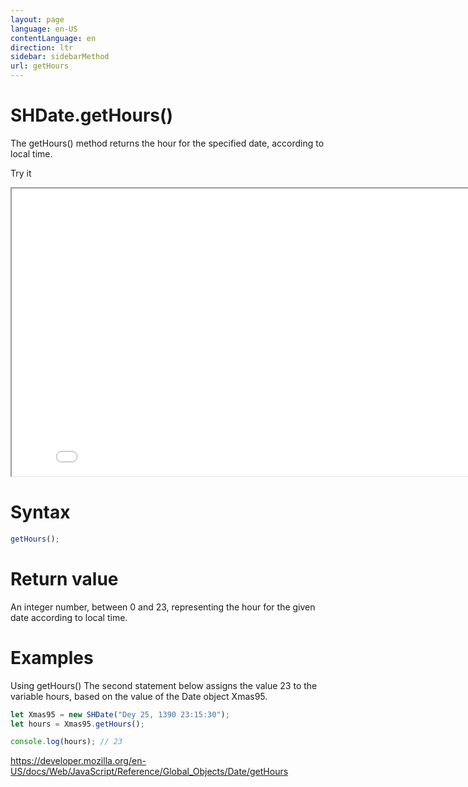 ```yaml
---
layout: page
language: en-US
contentLanguage: en
direction: ltr
sidebar: sidebarMethod
url: getHours
---
```


# SHDate.getHours()

The getHours() method returns the hour for the specified date, according to local time.

Try it

<iframe style="width: 830px; height: 460px;" src="/SHDateTime-js/examples/live.html?function=getHours" title="MDN Web Docs Interactive Example" loading="lazy"></iframe>
<br/>

# Syntax

```js
getHours();
```

# Return value

An integer number, between 0 and 23, representing the hour for the given date according to local time.

# Examples

Using getHours()
The second statement below assigns the value 23 to the variable hours, based on the value of the Date object Xmas95.

```js
let Xmas95 = new SHDate("Dey 25, 1390 23:15:30");
let hours = Xmas95.getHours();

console.log(hours); // 23
```

https://developer.mozilla.org/en-US/docs/Web/JavaScript/Reference/Global_Objects/Date/getHours
